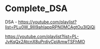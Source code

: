 # Complete_DSA

DSA - https://youtube.com/playlist?list=PLu0W_9lII9ahIappRPN0MCAgtOu3lQjQi
      
   https://youtube.com/playlist?list=PL-JvKqQx2AtcnX8uPrdjvCplAmwTSFhMO
